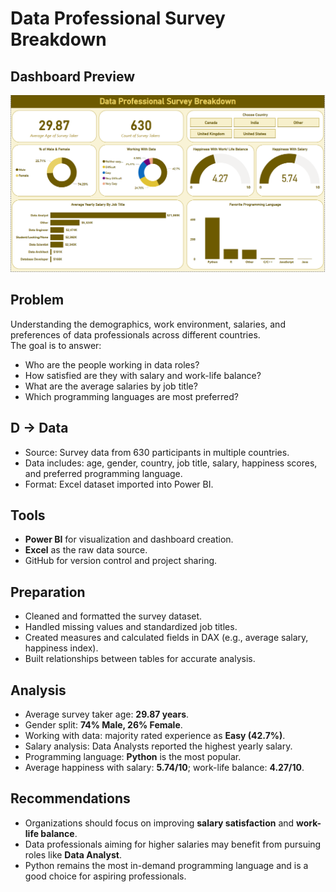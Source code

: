# Data Professional Survey Breakdown


## Dashboard Preview
![Dashboard](Dashboard_Image.png)

## Problem
Understanding the demographics, work environment, salaries, and preferences of data professionals across different countries.  
The goal is to answer:  
- Who are the people working in data roles?  
- How satisfied are they with salary and work-life balance?  
- What are the average salaries by job title?  
- Which programming languages are most preferred?

## D → Data
- Source: Survey data from 630 participants in multiple countries.  
- Data includes: age, gender, country, job title, salary, happiness scores, and preferred programming language.  
- Format: Excel dataset imported into Power BI.  

## Tools
- **Power BI** for visualization and dashboard creation.  
- **Excel** as the raw data source.  
- GitHub for version control and project sharing.  

## Preparation
- Cleaned and formatted the survey dataset.  
- Handled missing values and standardized job titles.  
- Created measures and calculated fields in DAX (e.g., average salary, happiness index).  
- Built relationships between tables for accurate analysis.  

## Analysis
- Average survey taker age: **29.87 years**.  
- Gender split: **74% Male, 26% Female**.  
- Working with data: majority rated experience as **Easy (42.7%)**.  
- Salary analysis: Data Analysts reported the highest yearly salary.  
- Programming language: **Python** is the most popular.  
- Average happiness with salary: **5.74/10**; work-life balance: **4.27/10**.  

## Recommendations
- Organizations should focus on improving **salary satisfaction** and **work-life balance**.  
- Data professionals aiming for higher salaries may benefit from pursuing roles like **Data Analyst**.  
- Python remains the most in-demand programming language and is a good choice for aspiring professionals.  
